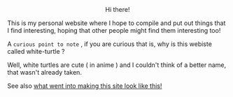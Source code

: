 <center>Hi there!</center>

This is my personal website where I hope to compile and put out things that I find interesting, hoping that other people might find them interesting too!

A `curious point to note` , if you are curious that is, why is this webiste called white-turtle ?

Well, white turtles are cute ( in anime ) and I couldn't think of a better name, that wasn't already taken.

See also <a href="{{ site.baseurl }}/thissite">what went into making this site look like this!</a>
